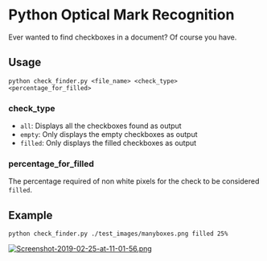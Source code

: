 # Python Optical Mark Recognition
Ever wanted to find checkboxes in a document? Of course you have.

## Usage
`python check_finder.py <file_name> <check_type> <percentage_for_filled>`

### check_type 

* `all`: Displays all the checkboxes found as output
* `empty`: Only displays the empty checkboxes as output
* `filled`: Only displays the filled checkboxes as output

### percentage_for_filled
The percentage required of non white pixels for the check to be considered `filled`.

## Example
`python check_finder.py ./test_images/manyboxes.png filled 25%`  

[![Screenshot-2019-02-25-at-11-01-56.png](https://i.postimg.cc/wjsv4dck/Screenshot-2019-02-25-at-11-01-56.png)](https://postimg.cc/fVDDkpP3)
